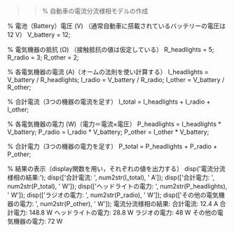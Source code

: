 >> % 自動車の電流分流様相モデルの作成

% 電池（Battery）電圧 (V) （通常自動車に搭載されているバッテリーの電圧は12 V）
V_battery = 12;

% 電気機器の抵抗 (Ω) （接触抵抗の値は仮定している）
R_headlights = 5;
R_radio = 3;
R_other = 2;

% 各電気機器の電流 (A)（オームの法則を使い計算する）
I_headlights = V_battery / R_headlights;
I_radio = V_battery / R_radio;
I_other = V_battery / R_other;

% 合計電流（3つの機器の電流を足す）
I_total = I_headlights + I_radio + I_other;

% 各電気機器の電力 (W)（電力＝電流×電圧）
P_headlights = I_headlights * V_battery;
P_radio = I_radio * V_battery;
P_other = I_other * V_battery;

% 合計電力（3つの機器の電力を足す）
P_total = P_headlights + P_radio + P_other;

% 結果の表示（display関数を用い，それぞれの値を出力する）
disp('電流分流様相の結果:');
disp(['合計電流: ', num2str(I_total), ' A']);
disp(['合計電力: ', num2str(P_total), ' W']);
disp(['ヘッドライトの電力: ', num2str(P_headlights), ' W']);
disp(['ラジオの電力: ', num2str(P_radio), ' W']);
disp(['その他の電気機器の電力: ', num2str(P_other), ' W']);
電流分流様相の結果:
合計電流: 12.4 A
合計電力: 148.8 W
ヘッドライトの電力: 28.8 W
ラジオの電力: 48 W
その他の電気機器の電力: 72 W
>> 
